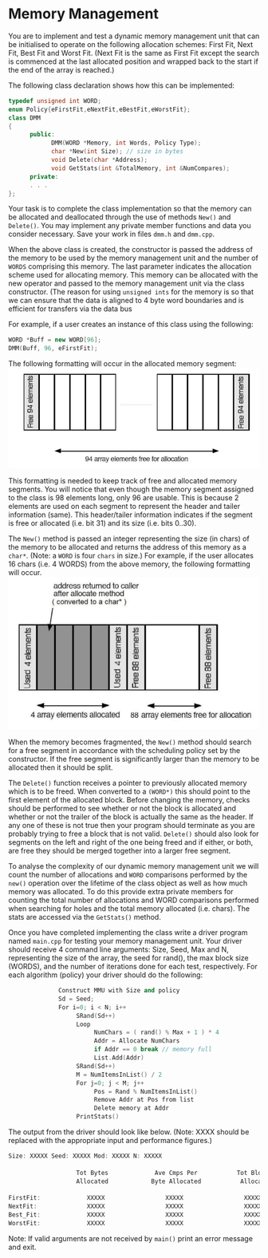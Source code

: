 Memory Management
================

You are to implement and test a dynamic memory management unit that can be initialised to operate on the following allocation schemes: First Fit, Next Fit, Best Fit and Worst Fit. (Next Fit is the same as First Fit except the search is commenced at the last allocated position and wrapped back to the start if the end of the array is reached.)

The following class declaration shows how this can be implemented:
```cpp
typedef unsigned int WORD;
enum Policy{eFirstFit,eNextFit,eBestFit,eWorstFit};
class DMM
{
      public:
            DMM(WORD *Memory, int Words, Policy Type);
            char *New(int Size); // size in bytes
            void Delete(char *Address);
            void GetStats(int &TotalMemory, int &NumCompares);
      private:
      . . .
};
```
Your task is to complete the class implementation so that the memory can be allocated and deallocated through the use of methods `New()` and `Delete()`. You may implement any private member functions and data you consider necessary. Save your work in files `dmm.h` and `dmm.cpp`.

When the above class is created, the constructor is passed the address of the memory to be used by the memory management unit and the number of `WORDS` comprising this memory. The last parameter indicates the allocation scheme used for allocating memory. This memory can be allocated with the new operator and passed to the memory management unit via the class constructor. (The reason for using `unsigned ints` for the memory is so that we can ensure that the data is aligned to 4 byte word boundaries and is efficient for transfers via the data bus

For example, if a user creates an instance of this class using the following:
```cpp
WORD *Buff = new WORD[96];
DMM(Buff, 96, eFirstFit);
```
The following formatting will occur in the allocated memory segment:
![g](https://github.com/GoldOne/See-pei-pei/blob/master/fig_bed/94%20array%20for%20allocation.png) 

This formatting is needed to keep track of free and allocated memory segments. You will notice that even though the memory segment assigned to the class is 98 elements long, only 96 are usable. This is because 2 elements are used on each segment to represent the header and tailer information (same). This header/tailer information indicates if the segment is free or allocated (i.e. bit 31) and its size (i.e. bits 0..30).

The `New()` method is passed an integer representing the size (in chars) of the memory to be allocated and returns the address of this memory as a `char*`. (Note: a `WORD` is four `chars` in size.) For example, if the user allocates 16 chars (i.e. 4 WORDS) from the above memory, the following formatting will occur.
![g](https://github.com/GoldOne/See-pei-pei/blob/master/fig_bed/4%2B88%20array%20allocation.png) 

When the memory becomes fragmented, the `New()` method should search for a free segment in accordance with the scheduling policy set by the constructor. If the free segment is significantly larger than the memory to be allocated then it should be split.

The `Delete()` function receives a pointer to previously allocated memory which is to be freed. When converted to a `(WORD*)` this should point to the first element of the allocated block. Before changing the memory, checks should be performed to see whether or not the block is allocated and whether or not the trailer of the block is actually the same as the header. If any one of these is not true then your program should terminate as you are probably trying to free a block that is not valid. `Delete()` should also look for segments on the left and right of the one being freed and if either, or both, are free they should be merged together into a larger free segment.

To analyse the complexity of our dynamic memory management unit we will count the number of allocations and `WORD` comparisons performed by the `new()` operation over the lifetime of the class object as well as how much memory was allocated. To do this provide extra private members for counting the total number of allocations and WORD comparisons performed when searching for holes and the total memory allocated (i.e. chars). The stats are accessed via the `GetStats()` method.

Once you have completed implementing the class write a driver program named `main.cpp` for testing your memory management unit. Your driver should receive 4 command line arguments: Size, Seed, Max and N, representing the size of the array, the seed for rand(), the max block size (WORDS), and the number of iterations done for each test, respectively. For each algorithm (policy) your driver should do the following:
```cpp
              Construct MMU with Size and policy
              Sd = Seed;
              For i=0; i < N; i++
                   SRand(Sd++)
                   Loop
                        NumChars = ( rand() % Max + 1 ) * 4
                        Addr = Allocate NumChars
                        if Addr == 0 break // memory full
                        List.Add(Addr)
                   SRand(Sd++)
                   M = NumItemsInList() / 2
                   For j=0; j < M; j++
                        Pos = Rand % NumItemsInList()
                        Remove Addr at Pos from list
                        Delete memory at Addr
                   PrintStats()
```

The output from the driver should look like below. (Note: XXXX should be replaced with the appropriate input and performance figures.)
```cpp
Size: XXXXX Seed: XXXXX Mod: XXXXX N: XXXXX

                   Tot Bytes             Ave Cmps Per           Tot Blocks             Ave Cmps Per
                   Allocated            Byte Allocated           Allocated            Block Allocated

FirstFit:             XXXXX                 XXXXX                 XXXXX                  XXXXX
NextFit:              XXXXX                 XXXXX                 XXXXX                  XXXXX
Best_Fit:             XXXXX                 XXXXX                 XXXXX                  XXXXX
WorstFit:             XXXXX                 XXXXX                 XXXXX                  XXXXX
```
Note: If valid arguments are not received by `main()` print an error message and exit.

